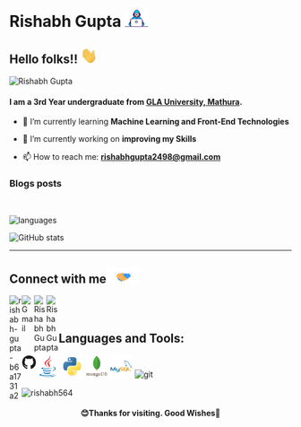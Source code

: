 # Rishabh Gupta <img src="./images/Developer.gif" width="42px">

<h2 align="left">Hello folks!! <img src="./images/Hi.gif" width="30px"></h2>

<p align="left"> <img src="https://komarev.com/ghpvc/?username=rishabh564" alt="Rishabh Gupta" /> </p>

####  I am a 3rd Year undergraduate from <a href="https://www.gla.ac.in/"><b>GLA University,</b> Mathura</a>. 


- 🌱 I’m currently learning **Machine Learning and Front-End Technologies**

- 🔭 I’m currently working on **improving my Skills**  

- 📫 How to reach me:   **rishabhgupta2498@gmail.com**


### Blogs posts
<br>

![languages](https://github-readme-stats.vercel.app/api/top-langs/?username=rishabh024&layout=compact&hide=html,issues&theme=radical)
<br>

![GitHub stats](https://github-readme-stats.vercel.app/api?username=rishabh024&show_icons=true&theme=radical)
<br />
<hr>

## Connect with me<img src="./images/Handshake.gif" height="28px">

<a href="https://www.linkedin.com/in/rishabh-gupta-b6a1731a2/" target="_blank">
  <img align="left" alt="rishabh-gupta-b6a1731a2" | Linkedin" title="LinkedIn"  width="22px" src="https://cdn.jsdelivr.net/npm/simple-icons@v3/icons/linkedin.svg"> 
</a>                                   
<a href="mailto:rishabhgupta2498@gmail.com" target="_blank">
  <img align="left" alt="Gmail" | Gmail" title="Gmail"  width="22px" src="https://cdn.jsdelivr.net/npm/simple-icons@3.0.1/icons/gmail.svg" />
</a>                                                                                                  
<a href="https://www.hackerrank.com/_181500563" target="_blank">
  <img align="left" alt="Rishabh Gupta" | HackerRank" title="HackerRank" width="22px" src="https://cdn.jsdelivr.net/npm/simple-icons@v3/icons/hackerrank.svg"> 
</a>
<a href="https://www.codechef.com/users/rishabh_64" target="_blank">
  <img align="left" alt="Rishabh Gupta" | CodeChef" title="CodeChef" width="22px" src="https://cdn.jsdelivr.net/npm/simple-icons@v3/icons/codechef.svg"> 
</a>
<!-- <a href="https://www.instagram.com/_its._rishabh/" target="_blank">
  <img align="left" alt="_its._rishabh" | Instagram" title="Instagram" width="22px" src="https://cdn.jsdelivr.net/npm/simple-icons@3.0.1/icons/instagram.svg">
</a> -->


<br />
<br />

## Languages and Tools:
  <img src="https://raw.githubusercontent.com/devicons/devicon/master/icons/java/java-original.svg" alt="java" width="40" height="40"/>      
  <img src="https://raw.githubusercontent.com/devicons/devicon/master/icons/python/python-original.svg" alt="python" width="40" height="40"/>      
<!--   <img src="https://raw.githubusercontent.com/devicons/devicon/master/icons/c/c-original.svg" alt="c" width="40" height="40"/>      
  <img src="https://raw.githubusercontent.com/devicons/devicon/master/icons/html5/html5-original-wordmark.svg" alt="html5" width="40" height="40"/>      
  <img src="https://raw.githubusercontent.com/devicons/devicon/master/icons/css3/css3-original-wordmark.svg" alt="css3" width="40" height="40"/>       -->
  <img src="https://raw.githubusercontent.com/devicons/devicon/master/icons/mongodb/mongodb-original-wordmark.svg" alt="mongodb" width="40" height="40"/>        
  <img src="https://raw.githubusercontent.com/devicons/devicon/master/icons/mysql/mysql-original-wordmark.svg" alt="mysql" width="40" height="40"/>        
<!--   <img src="https://upload.wikimedia.org/wikipedia/commons/0/05/Scikit_learn_logo_small.svg" alt="scikit_learn" width="40" height="40"/>        -->
  <img align="left" alt="GitHub" title="Github" width="26px" src="https://raw.githubusercontent.com/devicons/devicon/master/icons/github/github-original.svg" />     
  <img src="https://www.vectorlogo.zone/logos/git-scm/git-scm-icon.svg" alt="git" width="40" height="40"/>       

<br />

<p><img align="center" src="https://github-readme-streak-stats.herokuapp.com/?user=rishabh024&" alt="rishabh564" /></p>
<h4 align="center">😊Thanks for visiting. Good Wishes💐</h4>
